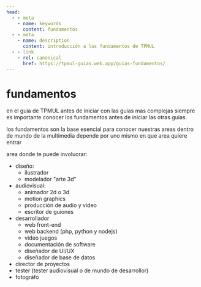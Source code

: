 ```yaml
---
head:
  - - meta
    - name: keywords
      content: fundamentos
  - - meta
    - name: description
      content: introducción a los fundamentos de TPMUL
  - - link
    - rel: canonical
      href: https://tpmul-guias.web.app/guias-fundamentos/
---
```


# fundamentos

en el guia de TPMUL antes de iniciar con las guias mas complejas siempre es importante conocer los fundamentos antes de iniciar las otras guias.

los fundamentos son la base esencial para conocer nuestras areas dentro de mundo de la multimedia depende por uno mismo en que area quiere entrar

area donde te puede involucrar:

- diseño:
  - ilustrador
  - modelador "arte 3d"
- audiovisual:
  - animador 2d o 3d
  - motion graphics
  - producción de audio y video
  - escritor de guiones
- desarrollador
  - web front-end
  - web backend (php, python y nodejs)
  - video juegos
  - documentación de software
  - diseñador de UI/UX
  - diseñador de base de datos
- director de proyectos
- tester (tester audiovisual o de mundo de desarrollor)
- fotográfo
